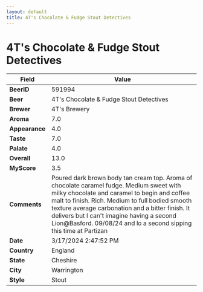 ```yaml
---
layout: default
title: 4T's Chocolate & Fudge Stout Detectives
---
```


# 4T's Chocolate & Fudge Stout Detectives

| Field         | Value     |
|---------------|-----------|
| **BeerID** | 591994 |
| **Beer** | 4T's Chocolate & Fudge Stout Detectives |
| **Brewer** | 4T&#39;s Brewery |
| **Aroma** | 7.0 |
| **Appearance** | 4.0 |
| **Taste** | 7.0 |
| **Palate** | 4.0 |
| **Overall** | 13.0 |
| **MyScore** | 3.5 |
| **Comments** | Poured dark brown body tan cream top. Aroma of chocolate caramel fudge. Medium sweet with milky chocolate and caramel to begin and coffee malt to finish. Rich. Medium to full bodied smooth texture average carbonation and a bitter finish. It delivers but I can't imagine having a second Lion@Basford. 09/08/24 and lo a second sipping this time at Partizan   |
| **Date** | 3/17/2024 2:47:52 PM |
| **Country** | England |
| **State** | Cheshire |
| **City** | Warrington |
| **Style** | Stout |
